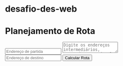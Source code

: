 # desafio-des-web
<!DOCTYPE html>
<html lang="pt-br">
<head>
  <meta charset="UTF-8">
  <meta name="viewport" content="width=device-width, initial-scale=1.0">
  <title>Planejamento de Rota de Entregas</title>
  <link rel="stylesheet" href="styles.css">
</head>
<body>
  <div id="app">
    <h1>Planejamento de Rota</h1>
    <form id="route-form">
      <input type="text" id="start" placeholder="Endereço de partida" required>
      <textarea id="waypoints" placeholder="Digite os endereços intermediários, separados por vírgula"></textarea>
      <input type="text" id="end" placeholder="Endereço de destino" required>
      <button type="submit">Calcular Rota</button>
    </form>
    <div id="map"></div>
    <div id="summary"></div>
  </div>
  <script src="script.js"></script>
  <script src="https://maps.googleapis.com/maps/api/js?key=AIzaSyD242YXyCqSI5UgB6ujLa8HclZz9qSXYBU"></script>
</body>
</html>
